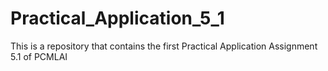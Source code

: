 # Practical_Application_5_1
This is a repository that contains the  first Practical Application Assignment 5.1 of PCMLAI
